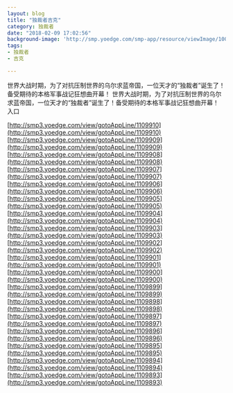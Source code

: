 ```yaml
---
layout: blog
title: "独裁者吉克"
category: 独裁者
date: "2018-02-09 17:02:56"
background-image: 'http://smp.yoedge.com/smp-app/resource/viewImage/1003808appline.png'
tags:
- 独裁者
- 吉克

---
```

世界大战时期，为了对抗压制世界的乌尔求蓝帝国，一位天才的“独裁者”诞生了！备受期待的本格军事战记狂想曲开幕！
世界大战时期，为了对抗压制世界的乌尔求蓝帝国，一位天才的“独裁者”诞生了！备受期待的本格军事战记狂想曲开幕！
入口

[http://smp3.yoedge.com/view/gotoAppLine/1109910](http://smp3.yoedge.com/view/gotoAppLine/1109910)
[http://smp3.yoedge.com/view/gotoAppLine/1109909](http://smp3.yoedge.com/view/gotoAppLine/1109909)
[http://smp3.yoedge.com/view/gotoAppLine/1109908](http://smp3.yoedge.com/view/gotoAppLine/1109908)
[http://smp3.yoedge.com/view/gotoAppLine/1109907](http://smp3.yoedge.com/view/gotoAppLine/1109907)
[http://smp3.yoedge.com/view/gotoAppLine/1109906](http://smp3.yoedge.com/view/gotoAppLine/1109906)
[http://smp3.yoedge.com/view/gotoAppLine/1109905](http://smp3.yoedge.com/view/gotoAppLine/1109905)
[http://smp3.yoedge.com/view/gotoAppLine/1109904](http://smp3.yoedge.com/view/gotoAppLine/1109904)
[http://smp3.yoedge.com/view/gotoAppLine/1109903](http://smp3.yoedge.com/view/gotoAppLine/1109903)
[http://smp3.yoedge.com/view/gotoAppLine/1109902](http://smp3.yoedge.com/view/gotoAppLine/1109902)
[http://smp3.yoedge.com/view/gotoAppLine/1109901](http://smp3.yoedge.com/view/gotoAppLine/1109901)
[http://smp3.yoedge.com/view/gotoAppLine/1109900](http://smp3.yoedge.com/view/gotoAppLine/1109900)
[http://smp3.yoedge.com/view/gotoAppLine/1109899](http://smp3.yoedge.com/view/gotoAppLine/1109899)
[http://smp3.yoedge.com/view/gotoAppLine/1109898](http://smp3.yoedge.com/view/gotoAppLine/1109898)
[http://smp3.yoedge.com/view/gotoAppLine/1109897](http://smp3.yoedge.com/view/gotoAppLine/1109897)
[http://smp3.yoedge.com/view/gotoAppLine/1109896](http://smp3.yoedge.com/view/gotoAppLine/1109896)
[http://smp3.yoedge.com/view/gotoAppLine/1109895](http://smp3.yoedge.com/view/gotoAppLine/1109895)
[http://smp3.yoedge.com/view/gotoAppLine/1109894](http://smp3.yoedge.com/view/gotoAppLine/1109894)
[http://smp3.yoedge.com/view/gotoAppLine/1109893](http://smp3.yoedge.com/view/gotoAppLine/1109893)

        
